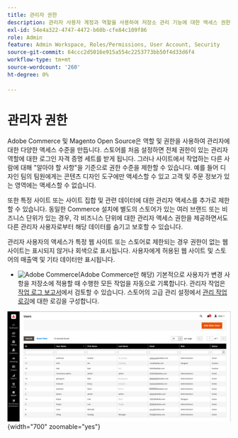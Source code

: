 ```yaml
---
title: 관리자 권한
description: 관리자 사용자 계정과 역할을 사용하여 저장소 관리 기능에 대한 액세스 권한을 부여하는 방법에 대해 알아봅니다.
exl-id: 54e4a322-4747-4472-b60b-cfe84c109f86
role: Admin
feature: Admin Workspace, Roles/Permissions, User Account, Security
source-git-commit: 64ccc2d5016e915a554c2253773bb50f4d33d6f4
workflow-type: tm+mt
source-wordcount: '260'
ht-degree: 0%

---
```


# 관리자 권한

Adobe Commerce 및 Magento Open Source은 역할 및 권한을 사용하여 관리자에 대한 다양한 액세스 수준을 만듭니다. 스토어를 처음 설정하면 전체 권한이 있는 관리자 역할에 대한 로그인 자격 증명 세트를 받게 됩니다. 그러나 사이트에서 작업하는 다른 사람에 대해 &quot;알아야 할 사항&quot;을 기준으로 권한 수준을 제한할 수 있습니다. 예를 들어 디자인 팀의 팀원에게는 콘텐츠 디자인 도구에만 액세스할 수 있고 고객 및 주문 정보가 있는 영역에는 액세스할 수 없습니다.

또한 특정 사이트 또는 사이트 집합 및 관련 데이터에 대한 관리자 액세스를 추가로 제한할 수 있습니다. 동일한 Commerce 설치에 별도의 스토어가 있는 여러 브랜드 또는 비즈니스 단위가 있는 경우, 각 비즈니스 단위에 대한 관리자 액세스 권한을 제공하면서도 다른 관리자 사용자로부터 해당 데이터를 숨기고 보호할 수 있습니다.

관리자 사용자의 액세스가 특정 웹 사이트 또는 스토어로 제한되는 경우 권한이 없는 웹 사이트는 표시되지 않거나 회색으로 표시됩니다. 사용자에게 허용된 웹 사이트 및 스토어의 매출액 및 기타 데이터만 표시됩니다.

- ![Adobe Commerce](../assets/adobe-logo.svg)(Adobe Commerce만 해당) 기본적으로 사용자가 변경 사항을 저장소에 적용할 때 수행한 모든 작업을 자동으로 기록합니다. 관리자 작업은 [작업 로그 보고서](action-log-report.md)에서 검토할 수 있습니다. 스토어의 고급 관리 설정에서 [관리 작업 로깅](action-log.md)에 대한 로깅을 구성합니다.

![관리자 - 모든 사용자 계정](./assets/users-all.png){width="700" zoomable="yes"}
